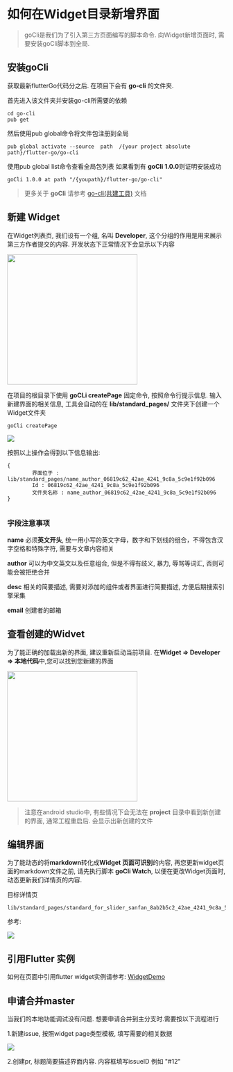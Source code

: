# 如何在Widget目录新增界面

> goCli是我们为了引入第三方页面编写的脚本命令. 向Widget新增页面时, 需要安装goCli脚本到全局.



## 安装goCli

获取最新flutterGo代码分之后. 在项目下会有 **go-cli** 的文件夹.

首先进入该文件夹并安装go-cli所需要的依赖

```
cd go-cli
pub get
```

然后使用pub global命令将文件包注册到全局

```
pub global activate --source  path  /{your project absolute path}/flutter-go/go-cli

```

使用pub global list命令查看全局包列表 如果看到有 **goCli 1.0.0**则证明安装成功

```
goCli 1.0.0 at path "/{youpath}/flutter-go/go-cli"

```
> 更多关于 **goCli** 请参考  [go-cli(共建工具)](https://github.com/alibaba/flutter-go/blob/beta/docs/go-cli.md) 文档




## 新建 Widget

在Widget列表页, 我们设有一个组, 名叫 **Developer**, 这个分组的作用是用来展示第三方作者提交的内容. 开发状态下正常情况下会显示以下内容

<img src="https://img.alicdn.com/tfs/TB1RCfZc1H2gK0jSZJnXXaT1FXa-798-1582.png" width='300px' />

在项目的根目录下使用 **goCLi createPage** 固定命令, 按照命令行提示信息. 输入新建界面的相关信息, 工具会自动的在 **lib/standard_pages/** 文件夹下创建一个Widget文件夹


```
goCli createPage
```

![](https://img.alicdn.com/tfs/TB1C9qKdoY1gK0jSZFCXXcwqXXa-1314-928.png)

按照以上操作会得到以下信息输出:

```
{
        界面位于 : lib/standard_pages/name_author_06819c62_42ae_4241_9c8a_5c9e1f92b096
        Id : 06819c62_42ae_4241_9c8a_5c9e1f92b096
        文件夹名称 : name_author_06819c62_42ae_4241_9c8a_5c9e1f92b096
}


```

### 字段注意事项

**name** 必须**英文开头**, 统一用小写的英文字母，数字和下划线的组合，不得包含汉字空格和特殊字符, 需要与文章内容相关


**author** 可以为中文英文以及任意组合, 但是不得有歧义, 暴力, 辱骂等词汇, 否则可能会被拒绝合并

**desc** 相关的简要描述, 需要对添加的组件或者界面进行简要描述, 方便后期搜索引擎采集

**email** 创建者的邮箱

## 查看创建的Widvet

为了能正确的加载出新的界面, 建议重新启动当前项目. 在**Widget => Developer => 本地代码**中,您可以找到您新建的界面

<image src='https://img.alicdn.com/tfs/TB1eNLYc7Y2gK0jSZFgXXc5OFXa-744-722.png' width='300px' />

> 注意在android studio中, 有些情况下会无法在 **project** 目录中看到新创建的界面, 通常工程重启后. 会显示出新创建的文件
  
## 编辑界面

为了能动态的将**markdown**转化成**Widget 页面可识别**的内容, 再您更新widget页面的markdown文件之前, 请先执行脚本 **goCli Watch**,  以便在更改Widget页面时, 动态更新我们详情页的内容.



目标详情页

```
lib/standard_pages/standard_for_slider_sanfan_8ab2b5c2_42ae_4241_9c8a_5c9e1f92b096/index.md
```


参考:

![](https://img.alicdn.com/tfs/TB1cHLZc.T1gK0jSZFhXXaAtVXa-1393-760.gif)



## 引用Flutter 实例


如何在页面中引用flutter widget实例请参考: [WidgetDemo](https://github.com/alibaba/flutter-go/blob/master/go-cli/utils/tpl.md)



## 申请合并master

当我们的本地功能调试没有问题. 想要申请合并到主分支时.需要按以下流程进行

1.新建issue, 按照widget page类型模板, 填写需要的相关数据

![](https://img.alicdn.com/tfs/TB1YMkCdUH1gK0jSZSyXXXtlpXa-805-354.png)

2.创建pr, 标题简要描述界面内容. 内容框填写issueID 例如 "#12" 
